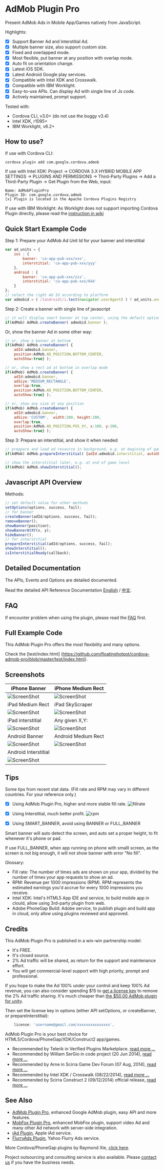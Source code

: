 # AdMob Plugin Pro #

Present AdMob Ads in Mobile App/Games natively from JavaScript. 

Highlights:
- [x] Support Banner Ad and Interstitial Ad.
- [x] Multiple banner size, also support custom size.
- [x] Fixed and overlapped mode.
- [x] Most flexible, put banner at any position with overlap mode.
- [x] Auto fit on orientation change.
- [x] Latest iOS SDK. 
- [x] Latest Android Google play services.
- [x] Compatible with Intel XDK and Crosswalk.
- [x] Compatible with IBM Worklight.
- [x] Easy-to-use APIs. Can display Ad with single line of Js code.
- [x] Actively maintained, prompt support.

Tested with:

* Cordova CLI, v3.0+ (do not use the buggy v3.4)
* Intel XDK, r1095+
* IBM Worklight, v6.2+

## How to use? ##

If use with Cordova CLI:
```
cordova plugin add com.google.cordova.admob
```

If use with Intel XDK:
Project -> CORDOVA 3.X HYBRID MOBILE APP SETTINGS -> PLUGINS AND PERMISSIONS -> Third-Party Plugins ->
Add a Third-Party Plugin -> Get Plugin from the Web, input:
```
Name: AdMobPluginPro
Plugin ID: com.google.cordova.admob
[x] Plugin is located in the Apache Cordova Plugins Registry
```

If use with IBM Worklight:
As Worklight does not support importing Cordova Plugin directly, please read the [instruction in wiki](https://github.com/floatinghotpot/cordova-admob-pro/wiki/04.-How-to-Use-with-IBM-Worklight)

## Quick Start Example Code ##

Step 1: Prepare your AdMob Ad Unit Id for your banner and interstitial

```javascript
var ad_units = {
	ios : {
		banner: 'ca-app-pub-xxx/xxx',
		interstitial: 'ca-app-pub-xxx/yyy'
	},
	android : {
		banner: 'ca-app-pub-xxx/zzz',
		interstitial: 'ca-app-pub-xxx/kkk'
	}
};
// select the right Ad Id according to platform
var admobid = ( /(android)/i.test(navigator.userAgent) ) ? ad_units.android : ad_units.ios;
```

Step 2: Create a banner with single line of javascript

```javascript
// it will display smart banner at top center, using the default options
if(AdMob) AdMob.createBanner( admobid.banner );
```

Or, show the banner Ad in some other way:

```javascript
// or, show a banner at bottom
if(AdMob) AdMob.createBanner( {
	adId:admobid.banner, 
	position:AdMob.AD_POSITION.BOTTOM_CENTER, 
	autoShow:true} );

// or, show a rect ad at bottom in overlap mode
if(AdMob) AdMob.createBanner( {
	adId:admobid.banner, 
	adSize:'MEDIUM_RECTANGLE', 
	overlap:true, 
	position:AdMob.AD_POSITION.BOTTOM_CENTER, 
	autoShow:true} );

// or, show any size at any position
if(AdMob) AdMob.createBanner( {
	adId:admobid.banner, 
	adSize:'CUSTOM',  width:200, height:200, 
	overlap:true, 
	position:AdMob.AD_POSITION.POS_XY, x:100, y:200, 
	autoShow:true} );

```

Step 3: Prepare an interstitial, and show it when needed

```javascript
// preppare and load ad resource in background, e.g. at begining of game level
if(AdMob) AdMob.prepareInterstitial( {adId:admobid.interstitial, autoShow:false} );

// show the interstitial later, e.g. at end of game level
if(AdMob) AdMob.showInterstitial();
```

## Javascript API Overview ##

Methods:
```javascript
// set default value for other methods
setOptions(options, success, fail);
// for banner
createBanner(adId/options, success, fail);
removeBanner();
showBanner(position);
showBannerAtXY(x, y);
hideBanner();
// for interstitial
prepareInterstitial(adId/options, success, fail);
showInterstitial();
isInterstitialReady(callback);
```

## Detailed Documentation ##

The APIs, Events and Options are detailed documented.

Read the detailed API Reference Documentation [English](https://github.com/floatinghotpot/cordova-admob-pro/tree/master/doc) / [中文](https://github.com/floatinghotpot/cordova-admob-pro/blob/master/doc/README.zh_cn.md).

## FAQ ##

If encounter problem when using the plugin, please read the [FAQ](https://github.com/floatinghotpot/cordova-admob-pro/wiki/FAQ) first.

## Full Example Code ##

This AdMob Plugin Pro offers the most flexibility and many options.

Check the [test/index.html] (https://github.com/floatinghotpot/cordova-admob-pro/blob/master/test/index.html).

## Screenshots ##

iPhone Banner | iPhone Medium Rect
-------|---------------
![ScreenShot](doc/iphone.jpg) | ![ScreenShot](doc/medium_rect.jpg)
iPad Medium Rect | iPad SkyScraper
![ScreenShot](doc/ipad_rect.jpg) | ![ScreenShot](doc/ipad_skyscraper.jpg)
iPad interstitial | Any given X,Y:
![ScreenShot](doc/ipad_interstitial.jpg) | ![ScreenShot](doc/any_position.jpg)
Android Banner | Android Medium Rect
![ScreenShot](doc/android.jpg) | ![ScreenShot](doc/android_rect.jpg)
Android Interstitial | 
![ScreenShot](doc/android_interstitial.jpg) |

## Tips ##

Some tips from recent stat data. (Fill rate and RPM may vary in different countries. For your reference only.)

- [x] Using AdMob Plugin Pro, higher and more stable fill rate. 
![fillrate](doc/admob_fillrate.jpg)

- [x] Using Interstitial, much better profit. 
![rpm](doc/admob_rpm.png)

- [x] Using SMART_BANNER, avoid using BANNER or FULL_BANNER

Smart banner will auto detect the screen, and auto set a proper height, to fit whenever it's phone or pad.

If use FULL_BANNER, when app running on phone with smalll screen, as the screen is not big enough, it will not show banner with error "No fill".

Glossary:
- Fill rate: The number of times ads are shown on your app, divided by the number of times your app requests to show an ad.
- RPM: Revenue per 1000 impressions (RPM). RPM represents the estimated earnings you'd accrue for every 1000 impressions you receive.
- Intel XDK: Intel's HTML5 App IDE and service, to build mobile app in clould, allow using 3rd-party plugin from web.
- Adobe PhoneGap Build: Adobe service, to publish plugin and build app in cloud, only allow using plugins reviewed and approved.

## Credits ##

This AdMob Plugin Pro is published in a win-win partnership model:
- It's FREE. 
- It's closed source.
- 2% Ad traffic will be shared, as return for the support and maintenance effort.
- You will get commercial-level support with high priority, prompt and professional.

If you hope to make the Ad 100% under your control and keep 100% Ad revenue, you can also consider spending $15 to [get a license key](https://www.paypal.com/cgi-bin/webscr?cmd=_s-xclick&hosted_button_id=NRKTFZ88Q9KTW) to remove the 2% Ad traffic sharing.
It's much cheaper than [the $50.00 AdMob plugin for unity](https://prime31.com/plugins). 

Then set the license key in options (either API setOptions, or createBanner, or prepareInterstitial):
```javascript
    license: 'username@gmail.com/xxxxxxxxxxxxxxx',
```

AdMob Plugin Pro is your best choice for HTML5/Cordova/PhoneGap/XDK/Construct2 app/games.

- Recommended by Telerik in Verified Plugins Marketplace. [read more ...](http://plugins.telerik.com/plugin/admob)
- Recommended by William SerGio in code project (20 Jun 2014), [read more ...](http://www.codeproject.com/Articles/788304/AdMob-Plugin-for-Latest-Version-of-PhoneGap-Cordov)
- Recommended by Arne in Scirra Game Dev Forum (07 Aug, 2014), [read more ...](https://www.scirra.com/forum/plugin-admob-ads-for-crosswalk_t111940)
- Recommended by Intel XDK / Crosswalk (08/22/2014), [read more ...](https://software.intel.com/en-us/html5/articles/adding-google-play-services-to-your-cordova-application)
- Recommended by Scirra Construct 2 (09/12/2014) official release, [read more ...](https://www.scirra.com/construct2/releases/r180)

## See Also ##

* [AdMob Plugin Pro](https://github.com/floatinghotpot/cordova-admob-pro), enhanced Google AdMob plugin, easy API and more features.
* [MobFox Plugin Pro](https://github.com/floatinghotpot/cordova-mobfox-pro), enhanced MobFox plugin, support video Ad and many other Ad network with server-side integration.
* [iAd Plugin](https://github.com/floatinghotpot/cordova-plugin-iad), Apple iAd service. 
* [FlurryAds Plugin](https://github.com/floatinghotpot/cordova-plugin-flurry), Yahoo Flurry Ads service.

More Cordova/PhoneGap plugins by Raymond Xie, [click here](http://floatinghotpot.github.io/).

Project outsourcing and consulting service is also available. Please [contact us](http://floatinghotpot.github.io) if you have the business needs.

